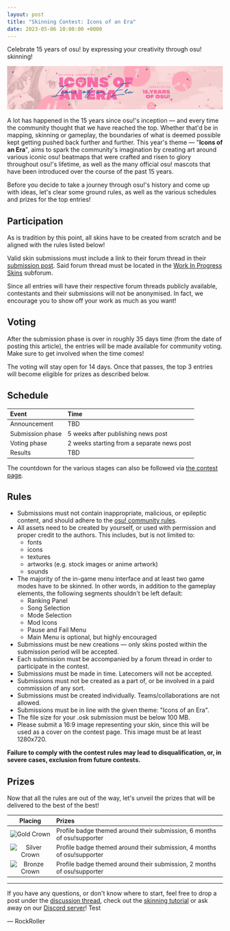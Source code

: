 ```yaml
---
layout: post
title: "Skinning Contest: Icons of an Era"
date: 2023-05-06 10:00:00 +0000
---
```


Celebrate 15 years of osu! by expressing your creativity through osu! skinning!

![](/wiki/shared/news/2023-05-08-skinning-contest-icons-of-an-era/banner.jpg)

A lot has happened in the 15 years since osu!'s inception — and every time the community thought that we have reached the top. Whether that'd be in mapping, skinning or gameplay, the boundaries of what is deemed possible kept getting pushed back further and further. This year's theme — "**Icons of an Era**", aims to spark the community's imagination by creating art around various iconic osu! beatmaps that were crafted and risen to glory throughout osu!'s lifetime, as well as the many official osu! mascots that have been introduced over the course of the past 15 years.

Before you decide to take a journey through osu!'s history and come up with ideas, let's clear some ground rules, as well as the various schedules and prizes for the top entries!

## Participation

As is tradition by this point, all skins have to be created from scratch and be aligned with the rules listed below!

Valid skin submissions must include a link to their forum thread in their [submission post](TBD). Said forum thread must be located in the [Work In Progress Skins](https://osu.ppy.sh/community/forums/119) subforum.

Since all entries will have their respective forum threads publicly available, contestants and their submissions will not be anonymised. In fact, we encourage you to show off your work as much as you want!

## Voting

After the submission phase is over in roughly 35 days time (from the date of posting this article), the entries will be made available for community voting. Make sure to get involved when the time comes!

The voting will stay open for 14 days. Once that passes, the top 3 entries will become eligible for prizes as described below.

## Schedule

| Event | Time |
| :-- | :-- |
| Announcement | TBD |
| Submission phase | 5 weeks after publishing news post |
| Voting phase | 2 weeks starting from a separate news post |
| Results | TBD |

The countdown for the various stages can also be followed via [the contest page](https://osu.ppy.sh/community/contests/178).

## Rules

- Submissions must not contain inappropriate, malicious, or epileptic content, and should adhere to the [osu! community rules](/wiki/Rules).
- All assets need to be created by yourself, or used with permission and proper credit to the authors. This includes, but is not limited to:
  - fonts
  - icons
  - textures
  - artworks (e.g. stock images or anime artwork)
  - sounds
- The majority of the in-game menu interface and at least two game modes have to be skinned. In other words, in addition to the gameplay elements, the following segments shouldn't be left default:
  - Ranking Panel
  - Song Selection
  - Mode Selection
  - Mod Icons
  - Pause and Fail Menu
  - Main Menu is optional, but highly encouraged
- Submissions must be new creations — only skins posted within the submission period will be accepted.
- Each submission must be accompanied by a forum thread in order to participate in the contest.
- Submissions must be made in time. Latecomers will not be accepted.
- Submissions must not be created as a part of, or be involved in a paid commission of any sort.
- Submissions must be created individually. Teams/collaborations are not allowed.
- Submissions must be in line with the given theme: "Icons of an Era".
- The file size for your .osk submission must be below 100 MB.
- Please submit a 16:9 image representing your skin, since this will be used as a cover on the contest page. This image must be at least 1280x720.

**Failure to comply with the contest rules may lead to disqualification, or, in severe cases, exclusion from future contests.**

## Prizes

Now that all the rules are out of the way, let's unveil the prizes that will be delivered to the best of the best!

| Placing | Prizes |
| :-: | :-- |
| ![Gold Crown](/wiki/shared/crown-gold.png "1st place") | Profile badge themed around their submission, 6 months of osu!supporter |
| ![Silver Crown](/wiki/shared/crown-silver.png "2nd place") | Profile badge themed around their submission, 4 months of osu!supporter |
| ![Bronze Crown](/wiki/shared/crown-bronze.png "3rd place") | Profile badge themed around their submission, 2 months of osu!supporter |

---

If you have any questions, or don't know where to start, feel free to drop a post under the [discussion thread](https://osu.ppy.sh/community/forums/topics/1612258), check out the [skinning tutorial](https://skinship.xyz/tutorial/introduction) or ask away on our [Discord server](https://discord.skinship.xyz)! Test

— RockRoller
